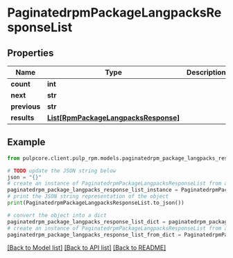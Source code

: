 # PaginatedrpmPackageLangpacksResponseList


## Properties

Name | Type | Description | Notes
------------ | ------------- | ------------- | -------------
**count** | **int** |  | 
**next** | **str** |  | [optional] 
**previous** | **str** |  | [optional] 
**results** | [**List[RpmPackageLangpacksResponse]**](RpmPackageLangpacksResponse.md) |  | 

## Example

```python
from pulpcore.client.pulp_rpm.models.paginatedrpm_package_langpacks_response_list import PaginatedrpmPackageLangpacksResponseList

# TODO update the JSON string below
json = "{}"
# create an instance of PaginatedrpmPackageLangpacksResponseList from a JSON string
paginatedrpm_package_langpacks_response_list_instance = PaginatedrpmPackageLangpacksResponseList.from_json(json)
# print the JSON string representation of the object
print(PaginatedrpmPackageLangpacksResponseList.to_json())

# convert the object into a dict
paginatedrpm_package_langpacks_response_list_dict = paginatedrpm_package_langpacks_response_list_instance.to_dict()
# create an instance of PaginatedrpmPackageLangpacksResponseList from a dict
paginatedrpm_package_langpacks_response_list_from_dict = PaginatedrpmPackageLangpacksResponseList.from_dict(paginatedrpm_package_langpacks_response_list_dict)
```
[[Back to Model list]](../README.md#documentation-for-models) [[Back to API list]](../README.md#documentation-for-api-endpoints) [[Back to README]](../README.md)


